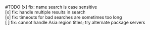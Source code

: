 #TODO
[x] fix: name search is case sensitive  
[x] fix: handle multiple results in search  
[x] fix: timeouts for bad searches are sometimes too long  
[ ] fix: cannot handle Asia region titles; try alternate package servers  